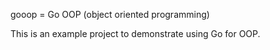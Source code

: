 gooop = Go OOP (object oriented programming)

This is an example project to demonstrate using Go for OOP. 
